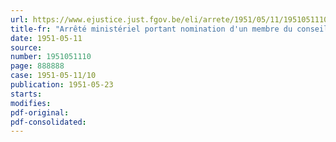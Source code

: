 ```yaml
---
url: https://www.ejustice.just.fgov.be/eli/arrete/1951/05/11/1951051110/justel
title-fr: "Arrêté ministériel portant nomination d'un membre du conseil d'administration de la Caisse mutuelle spéciale d'allocations familiales pour les professions ambulantes."
date: 1951-05-11
source:
number: 1951051110
page: 888888
case: 1951-05-11/10
publication: 1951-05-23
starts:
modifies:
pdf-original:
pdf-consolidated:
---
```


